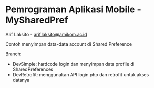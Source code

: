 # Pemrograman Aplikasi Mobile - MySharedPref
Arif Laksito - arif.laksito@amikom.ac.id

Contoh menyimpan data-data account di Shared Preference

Branch:
- DevSimple: hardcode login dan menyimpan data profile di SharedPreferences
- DevRetrofit: menggunakan API login.php dan retrofit untuk akses datanya
